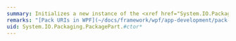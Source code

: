 ```yaml
---
summary: Initializes a new instance of the <xref href="System.IO.Packaging.PackagePart"></xref> class.
remarks: "[Pack URIs in WPF](~/docs/framework/wpf/app-development/pack-uris-in-wpf.md)  \n  \n [Open Packaging Conventions Specification](http://go.microsoft.com/fwlink/?LinkID=71255)"
uid: System.IO.Packaging.PackagePart.#ctor*
---
```

